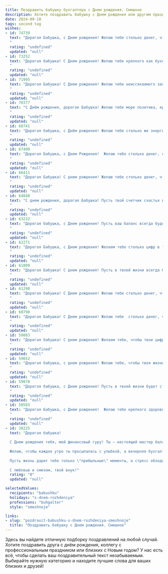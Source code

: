 ```yaml
---
title: Поздравить бабушку бухгалтера c Днем рождения. Смешное
description: Хотите поздравить бабушку c Днем рождения или другим праздником? Наш ИИ создаст незабываемое поздравление, а вы обязательно выделитесь среди других.  
date: 2024-09-18
tags: second tag
wishes:
- id: 74739
  text: "Дорогая Бабушка, с Днем рождения! Желаю тебе столько денег, чтобы все цифры в твоей бухгалтерской программе стали зелёными, а дебет с кредитом всегда сходились идеально! 🎉
  "
  rating: "undefined"
  updated: "null"
- id: 73252
  text: "Дорогая бабушка! С Днем рождения! Желаю тебе крепкого как бухгалтерский баланс здоровья, веселья как на дебет-кредит и чтоб пенсия была всегда в плюсе!
  "
  rating: "undefined"
  updated: "null"
- id: 71995
  text: "Дорогая Бабушка! С Днем рождения! Желаю тебе неиссякаемого запаса сил, чтобы дебет с кредитом всегда сходились, а твой бухгалтерский гений никогда не угасал! Пусть твоя жизнь будет полна радости, как бухгалтерский баланс, а здоровье крепким, как строка актива!
  "
  rating: "undefined"
  updated: "null"
- id: 70377
  text: "С Днём рождения, дорогая Бабушка! Желаю тебе море позитива, крепкого здоровья и чтобы все твои дебетовые записи всегда были в плюсе, а кредитовые - в минусе! 🥳💰🎉
  "
  rating: "undefined"
  updated: "null"
- id: 68741
  text: "Дорогая бабушка, с Днём рождения! Желаю тебе столько же энергии, сколько ты вкладываешь в наш бюджет, и чтобы твоя \"черная бухгалтерия\" состояла только из рецептов вкусных тортов! 🎂🎉
  "
  rating: "undefined"
  updated: "null"
- id: 67400
  text: "Дорогая Бабушка, с Днем Рождения!  Желаю тебе столько денег, сколько ты никогда не списала, и столько здоровья, чтобы  вести бухгалтерию своей жизни еще сто лет! 😊
  "
  rating: "undefined"
  updated: "null"
- id: 66411
  text: "Дорогая Бабушка! С днем рождения! Желаю тебе столько денег, чтобы ты могла всех внуков сделать миллионерами, и столько сил, чтобы пересчитать все эти миллионы! 😜  Пусть твой баланс всегда будет в плюсе, а настроение – в дебете! 🥳
  "
  rating: "undefined"
  updated: "null"
- id: 64848
  text: "С днем рождения, дорогая Бабушка! Пусть твой счетчик счастья всегда будет на нуле, а дебет с кредитом в твоей жизни всегда будут в идеальном балансе! 😜
  "
  rating: "undefined"
  updated: "null"
- id: 63232
  text: "Дорогая бабушка, с Днем рождения! Пусть ваш баланс всегда будет в плюсе, а дебет с кредитом — в идеальном порядке! Желаем, чтобы в вашей жизни было больше сладких моментов, чем строгих отчетов, и чтобы каждое утро начиналось с депозита радости и позитива! 🎉🎂
  "
  rating: "undefined"
  updated: "null"
- id: 62271
  text: "Дорогая Бабушка, с Днем рождения! Желаем тебе столько цифр в твоей бухгалтерии, сколько ты хочешь видеть на своем счету! 😂 Пусть твой день рождения будет наполнен радостью, а не дебетом, а удача не подводит даже в самых сложных балансах! 🎉
  "
  rating: "undefined"
  updated: "null"
- id: 61809
  text: "Дорогая Бабушка! С днем рождения! Пусть в твоей жизни всегда будет порядок, как в бухгалтерском отчете, и пусть баланс счастья будет неизменно положительным! 🥳
  "
  rating: "undefined"
  updated: "null"
- id: 61298
  text: "Дорогая бабушка! С Днем рождения! Желаю тебе столько денег, чтобы ты могла открыть собственную бухгалтерскую контору, но только не  для своих внуков! 😉  Пусть твоя жизнь будет такой же яркой и интересной, как таблица с балансом! 😜
  "
  rating: "undefined"
  updated: "null"
- id: 60790
  text: "Дорогая Бабушка! С Днем рождения! Желаю тебе  столько денег, чтобы ты не то что баланс свела, а весь бюджет страны перевернула!  Пусть твоя бухгалтерская интуиция подсказывает только верные решения, а  жизнь будет полна  радости и сладкого кофе с пирожными!
  "
  rating: "undefined"
  updated: "null"
- id: 59883
  text: "Дорогая бабушка! С днем рождения! Желаем тебе, чтобы твои цифры всегда складывались в плюс, баланс был в твою пользу, а дебет с кредитом никогда не сходились! Пусть твой день рождения будет наполнен радостью, а не налоговыми проверками! 😉
  "
  rating: "undefined"
  updated: "null"
- id: 59652
  text: "Дорогая бабушка, с днем рождения! Желаю тебе, чтобы твоя жизнь была такой же стабильной и прочной, как твой баланс, и чтобы ты всегда умела находить свои \"активы\" даже в самых невероятных ситуациях! 😉
  "
  rating: "undefined"
  updated: "null"
- id: 59078
  text: "Дорогая бабушка, с Днем рождения! Пусть в твоей жизни будет столько же нулей, сколько в бухгалтерском балансе, но только в колонке \"Доходы\"! 😉🎉
  "
  rating: "undefined"
  updated: "null"
- id: 58583
  text: "Дорогая Бабушка, с Днем рождения!  Желаю тебе крепкого здоровья, чтобы ты могла еще долго  вести строгий финансовый учет нашим семейным тратам,  и  чтобы  никто не смел  усомниться в точности твоих подсчетов! 😉🎉
  "
  rating: "undefined"
  updated: "null"
- id: 38225
  text: "Дорогая бабушка!
  
  С Днем рождения тебя, мой финансовый гуру! Ты — настоящий мастер балансировки не только дебета с кредитом, но и домашнего уюта с заботой о нас. Пусть твой жизненный отчет всегда показывает только положительные цифры, а на складе счастья никогда не будет недостатка!
  
  Желаю, чтобы каждое утро ты просыпалась с улыбкой, а вечерняя бухгалтерия заканчивалась чашечкой вкусного чая и радостными воспоминаниями о том, как мы все любим тебя!
  
  Пусть жизнь дарит тебе только \"прибыльные\" моменты, а стресс обходится стороной, как неплательщик по налогу! С праздником, бабушка! Ты — наше самое ценное \"активное\" сокровище!
  
  С любовью и смехом, твой внук!"
  rating: "0"
  updated: "null"

selectedValues:
  recipients: "babushku"
  holidays: "s-dnem-rozhdeniya"
  professions: "buhgalter"
  style: "smeshnoje"

links:
- slug: "pozdravit-babushku-s-dnem-rozhdeniya-smeshnoje"
  title: "Поздравить бабушку c Днем рождения. Смешное"
---
```


Здесь вы найдете отличную подборку поздравлений на любой случай. 
Хотите поздравить друга с днём рождения, коллегу с профессиональным праздником или близких с Новым годом? У нас есть всё, чтобы сделать ваш поздравительный текст незабываемым. Выбирайте нужную категорию и находите лучшие слова для ваших близких и друзей!
